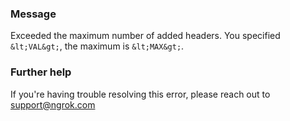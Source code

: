 
### Message
Exceeded the maximum number of added headers. You specified `&lt;VAL&gt;`, the maximum is `&lt;MAX&gt;`.

### Further help
If you're having trouble resolving this error, please reach out to [support@ngrok.com](mailto:support@ngrok.com?subject=Help%20with%20ERR_NGROK_376)


